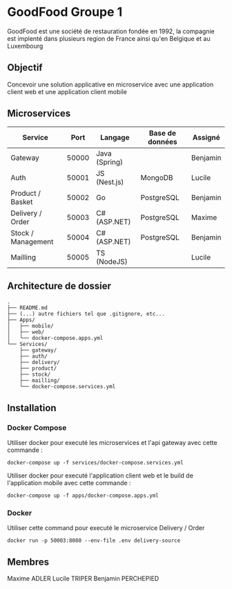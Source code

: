 # GoodFood Groupe 1

GoodFood est une société de restauration fondée en 1992, la compagnie est implenté dans plusieurs region de France ainsi qu'en Belgique et au Luxembourg 

## Objectif

Concevoir une solution applicative en microservice avec une application client web et une application client mobile

## Microservices

| Service            | Port  | Langage       | Base de données | Assigné  |
| ------------------ | ----- | ------------- | --------------- | -------- |
| Gateway            | 50000 | Java (Spring) |                 | Benjamin |
| Auth               | 50001 | JS (Nest.js)  | MongoDB         | Lucile   |
| Product / Basket   | 50002 | Go            | PostgreSQL      | Benjamin |
| Delivery / Order   | 50003 | C# (ASP.NET)  | PostgreSQL      | Maxime   |
| Stock / Management | 50004 | C# (ASP.NET)  | PostgreSQL      | Benjamin |
| Mailling           | 50005 | TS (NodeJS)   |                 | Lucile   |

## Architecture de dossier

```
.
├── README.md
├── (...) autre fichiers tel que .gitignore, etc...
├── Apps/
│   ├── mobile/
│   ├── web/
│   └── docker-compose.apps.yml
└── Services/
    ├── gateway/
    ├── auth/
    ├── delivery/
    ├── product/
    ├── stock/
    ├── mailling/
    └── docker-compose.services.yml
```

## Installation

### Docker Compose

Utiliser docker pour executé les microservices et l'api gateway avec cette commande :

```shell
docker-compose up -f services/docker-compose.services.yml
```

Utiliser docker pour executé l'application client web et le build de l'application mobile avec cette commande :

```shell
docker-compose up -f apps/docker-compose.apps.yml
```

### Docker

Utiliser cette command pour executé le microservice Delivery / Order
```shell
docker run -p 50003:8080 --env-file .env delivery-source
```

## Membres

Maxime ADLER
Lucile TRIPER
Benjamin PERCHEPIED